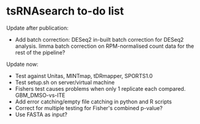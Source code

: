 # tsRNAsearch to-do list

Update after publication:
* Add batch correction: DESeq2 in-built batch correction for DESeq2 analysis. limma batch correction on RPM-normalised count data for the rest of the pipeline?

Update now:
* Test against Unitas, MINTmap, tDRmapper, SPORTS1.0
* Test setup.sh on server/virtual machine
* Fishers test causes problems when only 1 replicate each compared. GBM_DMSO-vs-ITE
* Add error catching/empty file catching in python and R scripts
* Correct for multiple testing for Fisher's combined p-value?
* Use FASTA as input?
